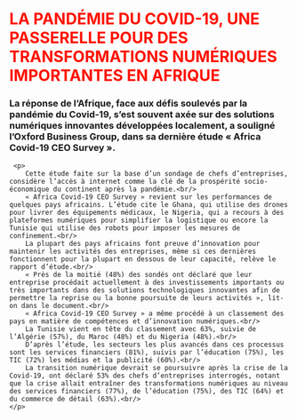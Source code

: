 <html>
<body style="#565050">
     <h1 style="color:#ff1300;"> LA PANDÉMIE DU COVID-19, UNE PASSERELLE POUR DES TRANSFORMATIONS NUMÉRIQUES IMPORTANTES EN AFRIQUE </h1>
     <h3> La réponse de l’Afrique, face aux défis soulevés par la pandémie du Covid-19, s’est souvent axée sur des solutions numériques innovantes développées localement, a souligné l’Oxford Business Group, dans sa dernière étude « Africa Covid-19 CEO Survey ». </h3>

     <p> 
        Cette étude faite sur la base d’un sondage de chefs d’entreprises, considère l’accès à internet comme la clé de la prospérité socio-économique du continent après la pandémie.<br/>
        « Africa Covid-19 CEO Survey » revient sur les performances de quelques pays africains. L’étude cite le Ghana, qui utilise des drones pour livrer des équipements médicaux, le Nigeria, qui a recours à des plateformes numériques pour simplifier la logistique ou encore la Tunisie qui utilise des robots pour imposer les mesures de confinement.<br/>
        La plupart des pays africains font preuve d’innovation pour maintenir les activités des entreprises, même si ces dernières fonctionnent pour la plupart en dessous de leur capacité, relève le rapport d’étude.<br/>
        « Près de la moitié (48%) des sondés ont déclaré que leur entreprise procédait actuellement à des investissements importants ou très importants dans des solutions technologiques innovantes afin de permettre la reprise ou la bonne poursuite de leurs activités », lit-on dans le document.<br/>        
        « Africa Covid-19 CEO Survey » a même procédé à un classement des pays en matière de compétences et d’innovation numériques.<br/>
        La Tunisie vient en tête du classement avec 63%, suivie de l’Algérie (57%), du Maroc (48%) et du Nigeria (48%).<br/>
        D’après l’étude, les secteurs les plus avancés dans ces processus sont les services financiers (81%), suivis par l’éducation (75%), les TIC (72%) les médias et la publicité (60%).<br/>
        La transition numérique devrait se poursuivre après la crise de la Covid-19, ont déclaré 53% des chefs d’entreprises interrogés, notant que la crise allait entraîner des transformations numériques au niveau des services financiers (77%), de l’éducation (75%), des TIC (64%) et du commerce de détail (63%).<br/>
    </p>

</body>
</html>
